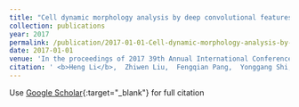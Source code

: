 ```yaml
---
title: "Cell dynamic morphology analysis by deep convolutional features"
collection: publications
year: 2017
permalink: /publication/2017-01-01-Cell-dynamic-morphology-analysis-by-deep-convolutional-features
date: 2017-01-01
venue: 'In the proceedings of 2017 39th Annual International Conference of the IEEE Engineering in Medicine and Biology Society (EMBC)'
citation: ' <b>Heng Li</b>,  Zhiwen Liu,  Fengqian Pang,  Yonggang Shi, &quot;Cell dynamic morphology analysis by deep convolutional features.&quot; In the proceedings of 2017 39th Annual International Conference of the IEEE Engineering in Medicine and Biology Society (EMBC), 2017.'
---
```

Use [Google Scholar](https://scholar.google.com/scholar?q=Cell+dynamic+morphology+analysis+by+deep+convolutional+features){:target="_blank"} for full citation